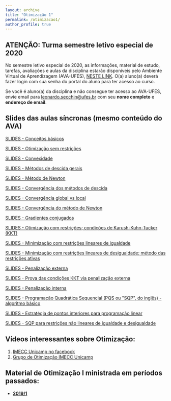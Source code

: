 ```yaml
---
layout: archive
title: "Otimização 1"
permalink: /otimizacao1/
author_profile: true
---
```


## ATENÇÃO: Turma semestre letivo especial de 2020

No semestre letivo especial de 2020, as informações, material de estudo, tarefas, avaliações e aulas da disciplina estarão disponíveis pelo Ambiente Virtual de Aprendizagem (AVA-UFES), [NESTE LINK](https://ava.ufes.br/course/view.php?id=2643). O(a) aluno(a) deverá fazer login com sua senha do portal do aluno para ter acesso ao curso.

Se você é aluno(a) da disciplina e não consegue ter acesso ao AVA-UFES, envie email para [leonardo.secchin@ufes.br](mailto:leonardo.secchin@ufes.br) com seu **nome completo** e **endereço de email**.

## Slides das aulas síncronas (mesmo conteúdo do AVA)

[SLIDES - Conceitos básicos](https://leonardosecchin.github.io/files/otim1/1.Conceitos_basicos.pdf)

[SLIDES - Otimização sem restrições](https://leonardosecchin.github.io/files/otim1/2.Otimizacao_sem_restricoes.pdf)

[SLIDES - Convexidade](https://leonardosecchin.github.io/files/otim1/3.Convexidade.pdf)

[SLIDES - Métodos de descida gerais](https://leonardosecchin.github.io/files/otim1/4.1.Metodos_descida_gerais.pdf)

[SLIDES - Método de Newton](https://leonardosecchin.github.io/files/otim1/4.2.Metodo_de_Newton.pdf)

[SLIDES - Convergência dos métodos de descida](https://leonardosecchin.github.io/files/otim1/4.3.Convergencia_metodos_descida.pdf)

[SLIDES - Convergência global vs local](https://leonardosecchin.github.io/files/otim1/4.4.Convergencia_global_vs_local.pdf)

[SLIDES - Convergência do método de Newton](https://leonardosecchin.github.io/files/otim1/4.5.Convergencia_Newton.pdf)

[SLIDES - Gradientes conjugados](https://leonardosecchin.github.io/files/otim1/4.6.Gradientes_conjugados.pdf)

[SLIDES - Otimização com restrições; condições de Karush-Kuhn-Tucker (KKT)](https://leonardosecchin.github.io/files/otim1/5.Otimizacao_com_restricoes-KKT.pdf)

[SLIDES - Minimização com restrições lineares de igualdade](https://leonardosecchin.github.io/files/otim1/6.1.Min_restricoes_lineares_igualdade.pdf)

[SLIDES - Minimização com restrições lineares de desigualdade; método das restrições ativas](https://leonardosecchin.github.io/files/otim1/6.2.Min_restricoes_lineares_desig-restricoes_ativas.pdf)

[SLIDES - Penalização externa](https://leonardosecchin.github.io/files/otim1/6.3.Penalizacao_externa.pdf)

[SLIDES - Prova das condições KKT via penalização externa](https://leonardosecchin.github.io/files/otim1/6.4.KKT_via_penalizacao.pdf)

[SLIDES - Penalização interna](https://leonardosecchin.github.io/files/otim1/6.7.Penalizacao_interna.pdf)

[SLIDES - Programação Quadrática Sequencial (PQS ou "SQP", do inglês) - algoritmo básico](https://leonardosecchin.github.io/files/otim1/6.8.SQP.pdf)

[SLIDES - Estratégia de pontos interiores para programação linear](https://leonardosecchin.github.io/files/otim1/6.9.Pontos_interiores_para_PL.pdf)

[SLIDES - SQP para restrições não lineares de igualdade e desigualdade](https://leonardosecchin.github.io/files/otim1/6.10.SQP_subprob_IP.pdf)


<!--## Horários:

*   -----

## [Ementa e programa](http://www.matematicaaplicada.saomateus.ufes.br/sites/matematicaaplicada.saomateus.ufes.br/files/field/anexo/Otimiza%C3%A7%C3%A3o%20I%20-%20DMA11995.pdf)

## Textos de referência:

*   [**Friedlander, A. Elementos de Programação Não-Linear.**](https://www.ime.unicamp.br/~friedlan/livro.pdf) (uma versão reformulada deste livro feita em 2019 também está disponível gratuitamente – [em inglês](https://www.researchgate.net/profile/Ana_Friedlander/publication/333092979_Lectures_on_Fundamentals_of_Numerical_Optimization_This_work_is_licensed_under_a_Creative_Commons_Attribution-NonCommercial-NoDerivatives_40_International_License/links/5cdb3316299bf14d95986f4c/Lectures-on-Fundamentals-of-Numerical-Optimization-This-work-is-licensed-under-a-Creative-Commons-Attribution-NonCommercial-NoDerivatives-40-International-License.pdf?_sg%5B0%5D=OcGvJeXueMxS6BI2Ruh7vdBjq1UbRs08hbzY_ieOwf-F0wbQV_O5SCrfExGkTY-y43lsfpsMQPPREXRuUtCI3Q.L1d61aB9LuNNTfXTsMGRDUyMu00T2tMlftIlfXKRwzMOxblNU-PGVtK1f8wKCtVkis9mkC5L8aBBMztB8CL8Pg&_sg%5B1%5D=vow2_Zf4aDnMI9DAyt0keCr_vCEW83UgpiHMcP9TuSekVV5WsTXWfPlSy9f0mvI65u3MoRoPQsY8UAxf5x5ERSHyb330XujVzueLhVpB79ZJ.L1d61aB9LuNNTfXTsMGRDUyMu00T2tMlftIlfXKRwzMOxblNU-PGVtK1f8wKCtVkis9mkC5L8aBBMztB8CL8Pg&_iepl%5BviewId%5D=vGV9CjhN7zYAxyRbOeaGqa1E&_iepl%5BsingleItemViewId%5D=DdnpMX2t0bkYAOVB5OSNnqJP&_iepl%5BpositionInFeed%5D=8&_iepl%5BhomeFeedVariantCode%5D=ncls&_iepl%5BactivityId%5D=1105855063920647&_iepl%5BactivityType%5D=service_add_recommendation_activity&_iepl%5BactivityTimestamp%5D=1558097593&_iepl%5BrecTarActComb%5D=person_publish_publication&_iepl%5BrecActVar%5D=feed_via_people_you_follow_and_feed_interest_nodes_blended_signals_boost_preprints_and_reads%3Epublications_via_interest_nodes_scored_by_keywords_and_cited_a_boost_preprints_and_reads&_iepl%5BrecScore%5D=39.05640411377&_iepl%5Bcontexts%5D%5B0%5D=homeFeed&_iepl%5BtargetEntityId%5D=PB%3A333092979&_iepl%5BinteractionType%5D=publicationDownload))
*   [Ribeiro, A. A; Karas, E. W. Otimização contínua. Cengage, 2014.](http://www.cengage.com.br/ls/otimizacao-continua-aspectos-teoricos-e-computacionais/)
*   [Martínez, J. M.; Santos, S. A. Métodos computacionais de otimização](https://www.ime.unicamp.br/~sandra/MT601/handouts/MCDO_completo.pdf)
*   Luenberguer; Ye. Linear and Nonlinear Programming. Springer, 2008.  
    (disponível na biblioteca).
*   Nocedal, J.; Wright, S. J. Numerical optimization. Springer, 2006

## Textos Complementares:

*   [Izmailov, A.; Solodov, M. Otimização vol 1\. SBM](https://loja.sbm.org.br/index.php/otimizac-o-volume-1.html)
*   [Martínez, J. M. Otimização prática usando o Lagrangeano aumentado](http://www.ime.unicamp.br/~martinez/lagraum.pdf)

## Formas de avaliação:

*   3 avaliações, sendo no mínimo 1 prova escrita.

## Listas de exercícios:

*   [LISTA 1 – Conceitos básicos, otimização irrestrita, convexidade](https://drive.google.com/open?id=1yV6DClaPT3zCmB1JkfnVq_j4g77-8EJU)-->

## Vídeos interessantes sobre Otimização:

1.  [IMECC Unicamp no facebook](https://www.facebook.com/IMECCUnicampBR/videos/1925349244449867/)
1.  [Grupo de Otimização IMECC Unicamp](http://www.ime.unicamp.br/~martinez/seminarios.html)

## Material de Otimização I ministrada em períodos passados:

*   **[2019/1](/otimizacao1-2019-1/)**
